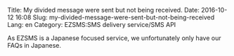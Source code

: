 Title: My divided message were sent but not being received.
Date: 2016-10-12 16:08
Slug: my-divided-message-were-sent-but-not-being-received
Lang: en
Category: EZSMS:SMS delivery service/SMS API

As EZSMS is a Japanese focused service, we unfortunately only have our FAQs in Japanese.
